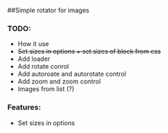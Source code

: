 ##Simple rotator for images

### TODO:
* How it use
* <del>Set sizes in options + set sizes of block from css</del>
* Add loader
* Add rotate conrol
* Add autoroate and autorotate control
* Add zoom and zoom control
* Images from list (?)

### Features:
* Set sizes in options